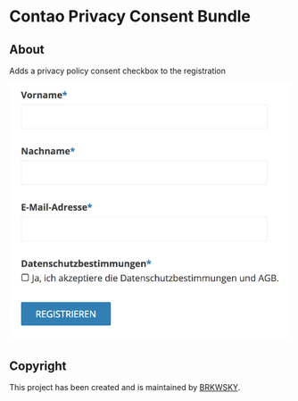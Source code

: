 # Contao Privacy Consent Bundle

## About
Adds a privacy policy consent checkbox to the registration

![](docs/screenshot.png)

## Copyright

This project has been created and is maintained by [BRKWSKY](https://brkwsky.de).
